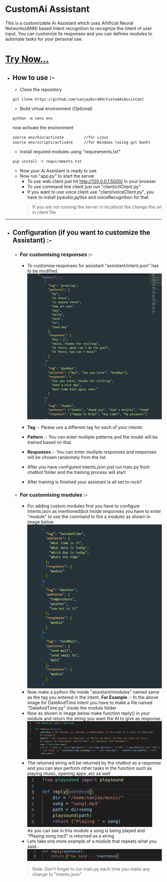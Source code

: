 # CustomAi Assistant
This is a customizable Ai Assistant which uses Artificial Neural Networks(ANN) based Intent recognition to recognize the intent of user input.
You can customize its responses and you can defines modules to automate tasks for your personal use.

# [Try Now...](https://sanjaybora.ml/?chatbox)


* ## How to use :-
  * Clone the repository
  ```shell
  git clone https://github.com/sanjaybora04/CustomAiAssistant
  ```
  * Build virtual environment (Optional)
  ```shell
  python -m venv env
  ```
  now activate the environment
  ```shell
  source env/bin/activate         //for Linux
  source env/scripts/activate     //for Windows (using git bash)
  ```
  * Install required modules using "requirements.txt"
  ```shell
  pip install -r requirements.txt
  ```
  * Now your Ai Assistant is ready to use
  * Now run "app.py" to start the server
    * To use web client just hit http://120.0.0.1:5000/ in your browser
    * To use command line client just run "client/cliClient.py"
    * If you want to use voice client use "client/voiceClient.py", you have to install pyaudio,pyttsx and voiceRecognition for that</br>
    >If you are not running the server in localhost the change the url in client file
---
  
* ## Configuration (if you want to customize the Assistant) :- 
  * ### For customising responses :-
    * To customise responses for assistant "assistant/intent.json" has to be modified.</br>
    ![image](readmeContent/intentJson.png)</br>
    * **Tag** :- Please use a different tag for each of your intents 
    * **Pattern** :- You can enter multiple patterns and the model will be trained based on that.
    * **Responses** :- You can enter multiple responses and responses will be chosen randomely from the list.

    * After you have configured intents.json just run train.py from chatbot folder and the training process will start
    * After training is finished your assistant is all set to rock!!

  * ### For customising modules :-
    
    * For adding custom modules first you have to configure intents.json as mentioned(but inside responses you have to enter "module" to use the command to fire a module) as shown in image below</br>
    ![image](readmeContent/intentJson2.png)</br>
    * Now make a python file inside "assistant/modules" named same as the tag you entered in the intent. **For Example** :- In the above image for DateAndTime intent you have to make a file named "DateAndTime.py" inside the module folder
    * Now as shown in image below make function reply() in your module and return the string you want the AI to give as response.</br>
    ![image](readmeContent/module.png)</br>
    * The returned string will be returned by the chatbot as a response and you can also perform other tasks in the function such as playing music, opening apps ,etc as well</br>
    ![image](readmeContent/song.png)</br>
    As you can see in this module a song is being played and "Playing song.mp3" is returned as a string
    * Lets take one more example of a module that repeats what you said:-</br>
    ![image](readmeContent/repeat.png)
    >Note: Don't forget to run train.py each time you make any change to "intents.json"
